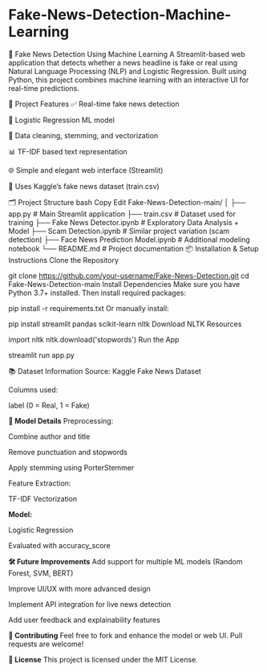 # Fake-News-Detection-Machine-Learning

📰 Fake News Detection Using Machine Learning
A Streamlit-based web application that detects whether a news headline is fake or real using Natural Language Processing (NLP) and Logistic Regression. Built using Python, this project combines machine learning with an interactive UI for real-time predictions.

🚀 Project Features
✅ Real-time fake news detection

🧠 Logistic Regression ML model

🧹 Data cleaning, stemming, and vectorization

📊 TF-IDF based text representation

🌐 Simple and elegant web interface (Streamlit)

📁 Uses Kaggle’s fake news dataset (train.csv)

🗂️ Project Structure
bash
Copy
Edit
Fake-News-Detection-main/
│
├── app.py                         # Main Streamlit application
├── train.csv                     # Dataset used for training
├── Fake News Detector.ipynb      # Exploratory Data Analysis + Model
├── Scam Detection.ipynb          # Similar project variation (scam detection)
├── Face News Prediction Model.ipynb  # Additional modeling notebook
└── README.md                     # Project documentation
📦 Installation & Setup Instructions
Clone the Repository


git clone https://github.com/your-username/Fake-News-Detection.git
cd Fake-News-Detection-main
Install Dependencies
Make sure you have Python 3.7+ installed. Then install required packages:


pip install -r requirements.txt
Or manually install:


pip install streamlit pandas scikit-learn nltk
Download NLTK Resources


import nltk
nltk.download('stopwords')
Run the App


streamlit run app.py

📚 Dataset Information
Source: Kaggle Fake News Dataset

Columns used:

label (0 = Real, 1 = Fake)

**🧠 Model Details**
Preprocessing:

Combine author and title

Remove punctuation and stopwords

Apply stemming using PorterStemmer

Feature Extraction:

TF-IDF Vectorization

**Model:**

Logistic Regression

Evaluated with accuracy_score



**🛠️ Future Improvements**
Add support for multiple ML models (Random Forest, SVM, BERT)

Improve UI/UX with more advanced design

Implement API integration for live news detection

Add user feedback and explainability features

**🤝 Contributing**
Feel free to fork and enhance the model or web UI. Pull requests are welcome!

**📄 License**
This project is licensed under the MIT License.
